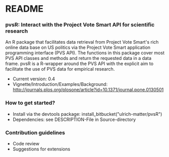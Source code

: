 # README #


### pvsR: Interact with the Project Vote Smart API for scientific research  ###

An R package that facilitates data retrieval from Project Vote Smart's rich online data base on US politics via the Project Vote Smart application programming interface (PVS API). The functions in this package cover most PVS API classes and methods and return the requested data in a data frame. pvsR is a R-wrapper around the PVS API with the explicit aim to facilitate the use of PVS data for empirical research.

* Current version: 0.4
* Vignette/Introduction/Examples/Background: http://journals.plos.org/plosone/article?id=10.1371/journal.pone.0130501 

### How to get started? ###

* Install via the devtools package: install_bitbucket("ulrich-matter/pvsR")
* Dependencies: see DESCRIPTION-File in Source-directory

### Contribution guidelines ###

* Code review
* Suggestions for extensions